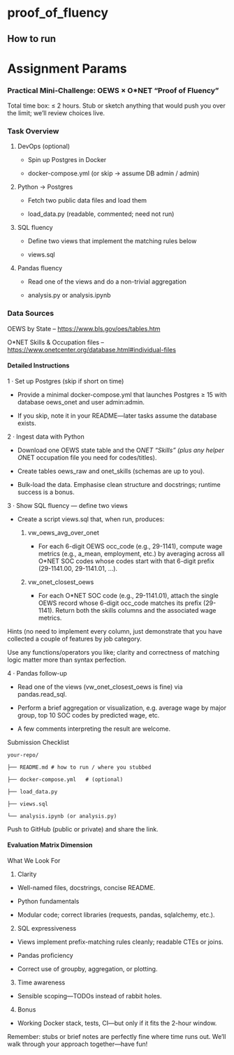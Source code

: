 # proof_of_fluency

## How to run










# Assignment Params
### Practical Mini-Challenge: OEWS × O*NET “Proof of Fluency”


Total time box: ≤ 2 hours.  Stub or sketch anything that would push you over the limit; we’ll review choices live.



### Task Overview


1. DevOps (optional)

    - Spin up Postgres in Docker

    - docker-compose.yml (or skip → assume DB admin / admin)

2. Python → Postgres

    - Fetch two public data files and load them

    - load_data.py (readable, commented; need not run)

3. SQL fluency

    - Define two views that implement the matching rules below

    - views.sql

4. Pandas fluency

    - Read one of the views and do a non-trivial aggregation

    - analysis.py or analysis.ipynb


### Data Sources

OEWS by State – https://www.bls.gov/oes/tables.htm

O*NET Skills & Occupation files – https://www.onetcenter.org/database.html#individual-files



#### Detailed Instructions



1 · Set up Postgres (skip if short on time)


- Provide a minimal docker-compose.yml that launches Postgres ≥ 15 with database oews_onet and user admin:admin.

- If you skip, note it in your README—later tasks assume the database exists.




2 · Ingest data with Python

- Download one OEWS state table and the O*NET “Skills” (plus any helper O*NET occupation file you need for codes/titles).

- Create tables oews_raw and onet_skills (schemas are up to you).

- Bulk-load the data.  Emphasise clean structure and docstrings; runtime success is a bonus.




3 · Show SQL fluency — 
define two views


- Create a script views.sql that, when run, produces:


    1. vw_oews_avg_over_onet

        - For each 6-digit OEWS occ_code (e.g., 29-1141), compute wage metrics (e.g., a_mean, employment, etc.) by averaging across all O*NET SOC codes whose codes start with that 6-digit prefix (29-1141.00, 29-1141.01, …).

    2. vw_onet_closest_oews

        - For each O*NET SOC code (e.g., 29-1141.01), attach the single OEWS record whose 6-digit occ_code matches its prefix (29-1141). Return both the skills columns and the associated wage metrics.

Hints (no need to implement every column, just demonstrate that you have collected a couple of features by job category.

Use any functions/operators you like; clarity and correctness of matching logic matter more than syntax perfection.




4 · Pandas follow-up

- Read one of the views (vw_onet_closest_oews is fine) via pandas.read_sql.

- Perform a brief aggregation or visualization, e.g. average wage by major group, top 10 SOC codes by predicted wage, etc.

- A few comments interpreting the result are welcome.



Submission Checklist

    your-repo/

    ├── README.md # how to run / where you stubbed

    ├── docker-compose.yml   # (optional)

    ├── load_data.py

    ├── views.sql

    └── analysis.ipynb (or analysis.py)

Push to GitHub (public or private) and share the link.



#### Evaluation Matrix Dimension

What We Look For

1. Clarity

- Well-named files, docstrings, concise README.

- Python fundamentals

- Modular code; correct libraries (requests, pandas, sqlalchemy, etc.).

2. SQL expressiveness

- Views implement prefix-matching rules cleanly; readable CTEs or joins.

- Pandas proficiency

- Correct use of groupby, aggregation, or plotting.

3. Time awareness

- Sensible scoping—TODOs instead of rabbit holes.

4. Bonus

- Working Docker stack, tests, CI—but only if it fits the 2-hour window.

Remember: stubs or brief notes are perfectly fine where time runs out. We’ll walk through your approach together—have fun!

